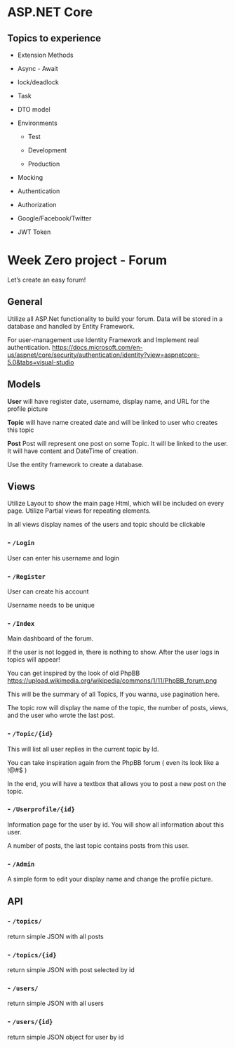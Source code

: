 
# ASP.NET Core

  

## Topics to experience

- Extension Methods

- Async - Await

- lock/deadlock

- Task<T>

- DTO model

- Environments

  - Test

  - Development

  - Production

- Mocking

- Authentication

- Authorization

- Google/Facebook/Twitter

- JWT Token


# Week Zero project - Forum

Let’s create an easy forum!

## General

Utilize all ASP.Net functionality to build your forum. Data will be stored in a database and handled by Entity Framework.

For user-management use Identity Framework and Implement real authentication. https://docs.microsoft.com/en-us/aspnet/core/security/authentication/identity?view=aspnetcore-5.0&tabs=visual-studio

## Models

**User** will have register date, username, display name, and URL for the profile picture

**Topic** will have name created date and will be linked to user who creates this topic

**Post** Post will represent one post on some Topic. It will be linked to the user. It will have content and DateTime of creation.

  

Use the entity framework to create a database.

  

## Views

  

Utilize Layout to show the main page Html, which will be included on every page. Utilize Partial views for repeating elements.

  

In all views display names of the users and topic should be clickable

  

### - `/Login`

  

User can enter his username and login

### - `/Register`

User can create his account

Username needs to be unique

### - `/Index`

Main dashboard of the forum.

If the user is not logged in, there is nothing to show. After the user logs in topics will appear!

  

You can get inspired by the look of old PhpBB https://upload.wikimedia.org/wikipedia/commons/1/11/PhpBB_forum.png

  

This will be the summary of all Topics, If you wanna, use pagination here.

  

The topic row will display the name of the topic, the number of posts, views, and the user who wrote the last post.

### - `/Topic/{id}`

This will list all user replies in the current topic by Id.

You can take inspiration again from the PhpBB forum ( even its look like a !@#$ )

In the end, you will have a textbox that allows you to post a new post on the topic.

### - `/Userprofile/{id}`

Information page for the user by id. You will show all information about this user.

A number of posts, the last topic contains posts from this user.

### - `/Admin`

A simple form to edit your display name and change the profile picture.

## API

### - `/topics/`

return simple JSON with all posts

### - `/topics/{id}`

return simple JSON with post selected by id

### - `/users/`

return simple JSON with all users

### - `/users/{id}`

return simple JSON object for user by id
